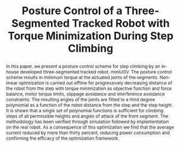 ---
layout: project-page-new
title: "Posture Control of a Three-Segmented Tracked Robot with Torque Minimization During Step Climbing"
authors:
  - name: Sartaj Singh
    sup: 1
  - name: Babu D Jadhav
    sup: 1
  - name: K Madhava Krishna
    sup: 2
affiliations:
  - name: DRDO, Bangalore
    link: #
    sup: 1
  - name: IIIT Hyderabad, India
    link: https://robotics.iiit.ac.in
    sup: 2
permalink: publications/2014/Singh_Posture-Control
abstract: "In this paper, we present a posture control scheme for step climbing by an in-house developed three-segmented tracked robot, miniUGV. The posture control scheme results in minimum torque at the actuated joints of the segments. Non-linear optimization is carried out offline for progressively decreasing distance of the robot from the step with torque minimization as objective function and force balance, motor torque limits, slippage avoidance and interference avoidance
constraints. The resulting angles of the joints are fitted to a third degree polynomial as a function of the robot distance from the step and the step height. It is shown that a single set
of polynomial functions is sufficient for climbing steps of all permissible heights and angles of attack of the front segment. The methodology has been verified through simulation followed
by implementation on the real robot. As a consequence of this optimization we find that the average current reduced by more than thirty percent, reducing power consumption and confirming the efficacy of the optimization framework."
paper: https://robotics.iiit.ac.in/uploads/Main/Publications/Sartaj_etal_ICRA_14_accepted.pdf
# iframe: https://www.youtube.com/embed/jhjskX4FQwA

---